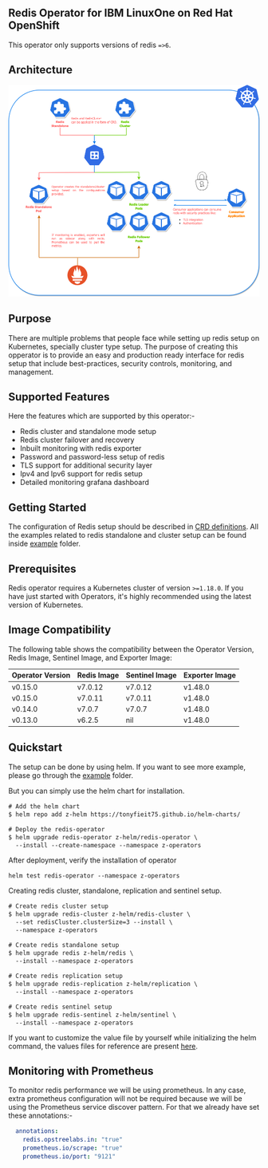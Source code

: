
## Redis Operator for IBM LinuxOne on Red Hat OpenShift

This operator only supports versions of redis `=>6`.

## Architecture

<div align="center">
    <img src="./static/redis-operator-architecture.png">
</div>

## Purpose

There are multiple problems that people face while setting up redis setup on Kubernetes, specially cluster type setup. The purpose of creating this opperator is to provide an easy and production ready interface for redis setup that include best-practices, security controls, monitoring, and management.

## Supported Features

Here the features which are supported by this operator:-

- Redis cluster and standalone mode setup
- Redis cluster failover and recovery
- Inbuilt monitoring with redis exporter
- Password and password-less setup of redis
- TLS support for additional security layer
- Ipv4 and Ipv6 support for redis setup
- Detailed monitoring grafana dashboard

## Getting Started

The configuration of Redis setup should be described in [CRD definitions](config/crd/bases). All the examples related to redis standalone and cluster setup can be found inside [example](./example) folder.

## Prerequisites

Redis operator requires a Kubernetes cluster of version `>=1.18.0`. If you have just started with Operators, it's highly recommended using the latest version of Kubernetes.

## Image Compatibility

The following table shows the compatibility between the Operator Version, Redis Image, Sentinel Image, and Exporter Image:

| Operator Version | Redis Image | Sentinel Image | Exporter Image |
|------------------|-------------|----------------|----------------|
| v0.15.0          | v7.0.12     | v7.0.12        | v1.48.0        |
| v0.15.0          | v7.0.11     | v7.0.11        | v1.48.0        |
| v0.14.0          | v7.0.7      | v7.0.7         | v1.48.0        |
| v0.13.0          | v6.2.5      | nil            | v1.48.0        |

## Quickstart

The setup can be done by using helm. If you want to see more example, please go through the [example](./example) folder.

But you can simply use the helm chart for installation.

```shell
# Add the helm chart
$ helm repo add z-helm https://tonyfieit75.github.io/helm-charts/
```

```shell
# Deploy the redis-operator
$ helm upgrade redis-operator z-helm/redis-operator \
  --install --create-namespace --namespace z-operators
```

After deployment, verify the installation of operator

```shell
helm test redis-operator --namespace z-operators
```

Creating redis cluster, standalone, replication and sentinel setup.

```shell
# Create redis cluster setup
$ helm upgrade redis-cluster z-helm/redis-cluster \
  --set redisCluster.clusterSize=3 --install \ 
  --namespace z-operators
```

```shell
# Create redis standalone setup
$ helm upgrade redis z-helm/redis \
  --install --namespace z-operators
```

```shell
# Create redis replication setup
$ helm upgrade redis-replication z-helm/replication \
  --install --namespace z-operators
```

```shell
# Create redis sentinel setup
$ helm upgrade redis-sentinel z-helm/sentinel \
  --install --namespace z-operators
```

If you want to customize the value file by yourself while initializing the helm command, the values files for reference are present [here](https://github.com/tonyfieit75/helm-charts/tree/main/charts/redis).

## Monitoring with Prometheus

To monitor redis performance we will be using prometheus. In any case, extra prometheus configuration will not be required because we will be using the Prometheus service discover pattern. For that we already have set these annotations:-

```yaml
  annotations:
    redis.opstreelabs.in: "true"
    prometheus.io/scrape: "true"
    prometheus.io/port: "9121"
```


